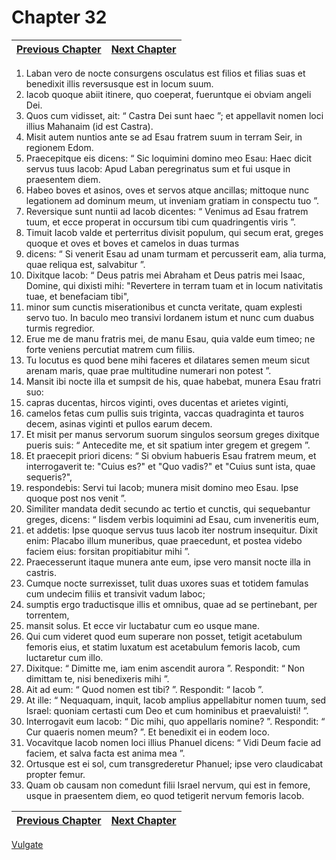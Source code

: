# Chapter 32
| [Previous Chapter](Chapter%2031.md)| [Next Chapter](Chapter%2033.md) |
| --- | --- |
1. Laban vero de nocte consurgens osculatus est filios et filias suas et benedixit illis reversusque est in locum suum.
2. Iacob quoque abiit itinere, quo coeperat, fueruntque ei obviam angeli Dei.
3. Quos cum vidisset, ait: “ Castra Dei sunt haec ”; et appellavit nomen loci illius Mahanaim (id est Castra).
4. Misit autem nuntios ante se ad Esau fratrem suum in terram Seir, in regionem Edom.
5. Praecepitque eis dicens: “ Sic loquimini domino meo Esau: Haec dicit servus tuus Iacob: Apud Laban peregrinatus sum et fui usque in praesentem diem.
6. Habeo boves et asinos, oves et servos atque ancillas; mittoque nunc legationem ad dominum meum, ut inveniam gratiam in conspectu tuo ”.
7. Reversique sunt nuntii ad Iacob dicentes: “ Venimus ad Esau fratrem tuum, et ecce properat in occursum tibi cum quadringentis viris ”.
8. Timuit Iacob valde et perterritus divisit populum, qui secum erat, greges quoque et oves et boves et camelos in duas turmas
9. dicens: “ Si venerit Esau ad unam turmam et percusserit eam, alia turma, quae reliqua est, salvabitur ”.
10. Dixitque Iacob: “ Deus patris mei Abraham et Deus patris mei Isaac, Domine, qui dixisti mihi: "Revertere in terram tuam et in locum nativitatis tuae, et benefaciam tibi",
11. minor sum cunctis miserationibus et cuncta veritate, quam explesti servo tuo. In baculo meo transivi Iordanem istum et nunc cum duabus turmis regredior.
12. Erue me de manu fratris mei, de manu Esau, quia valde eum timeo; ne forte veniens percutiat matrem cum filiis.
13. Tu locutus es quod bene mihi faceres et dilatares semen meum sicut arenam maris, quae prae multitudine numerari non potest ”.
14. Mansit ibi nocte illa et sumpsit de his, quae habebat, munera Esau fratri suo:
15. capras ducentas, hircos viginti, oves ducentas et arietes viginti,
16. camelos fetas cum pullis suis triginta, vaccas quadraginta et tauros decem, asinas viginti et pullos earum decem.
17. Et misit per manus servorum suorum singulos seorsum greges dixitque pueris suis: “ Antecedite me, et sit spatium inter gregem et gregem ”.
18. Et praecepit priori dicens: “ Si obvium habueris Esau fratrem meum, et interrogaverit te: "Cuius es?" et "Quo vadis?" et "Cuius sunt ista, quae sequeris?",
19. respondebis: Servi tui Iacob; munera misit domino meo Esau. Ipse quoque post nos venit ”.
20. Similiter mandata dedit secundo ac tertio et cunctis, qui sequebantur greges, dicens: “ Iisdem verbis loquimini ad Esau, cum inveneritis eum,
21. et addetis: Ipse quoque servus tuus Iacob iter nostrum insequitur. Dixit enim: Placabo illum muneribus, quae praecedunt, et postea videbo faciem eius: forsitan propitiabitur mihi ”.
22. Praecesserunt itaque munera ante eum, ipse vero mansit nocte illa in castris.
23. Cumque nocte surrexisset, tulit duas uxores suas et totidem famulas cum undecim filiis et transivit vadum Iaboc;
24. sumptis ergo traductisque illis et omnibus, quae ad se pertinebant, per torrentem,
25. mansit solus.
Et ecce vir luctabatur cum eo usque mane.
26. Qui cum videret quod eum superare non posset, tetigit acetabulum femoris eius, et statim luxatum est acetabulum femoris Iacob, cum luctaretur cum illo.
27. Dixitque: “ Dimitte me, iam enim ascendit aurora ”. Respondit: “ Non dimittam te, nisi benedixeris mihi ”.
28. Ait ad eum: “ Quod nomen est tibi? ”. Respondit: “ Iacob ”.
29. At ille: “ Nequaquam, inquit, Iacob amplius appellabitur nomen tuum, sed Israel: quoniam certasti cum Deo et cum hominibus et praevaluisti! ”.
30. Interrogavit eum Iacob: “ Dic mihi, quo appellaris nomine? ”. Respondit: “ Cur quaeris nomen meum? ”. Et benedixit ei in eodem loco.
31. Vocavitque Iacob nomen loci illius Phanuel dicens: “ Vidi Deum facie ad faciem, et salva facta est anima mea ”.
32. Ortusque est ei sol, cum transgrederetur Phanuel; ipse vero claudicabat propter femur.
33. Quam ob causam non comedunt filii Israel nervum, qui est in femore, usque in praesentem diem, eo quod tetigerit nervum femoris Iacob.

| [Previous Chapter](Chapter%2031.md)| [Next Chapter](Chapter%2033.md) |
| --- | --- |

[Vulgate](../Vulgateindex.md)